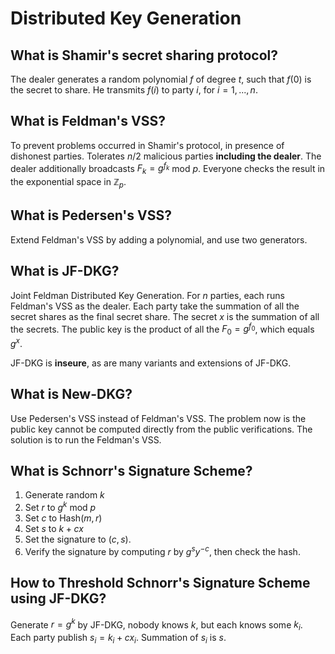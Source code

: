 # Distributed Key Generation

## What is Shamir's secret sharing protocol?

The dealer generates a random polynomial $f$ of degree $t$, such that $f(0)$ is the secret to share. He transmits $f(i)$ to party $i$, for $i=1,...,n$.

## What is Feldman's VSS?

To prevent problems occurred in Shamir's protocol, in presence of dishonest parties. Tolerates $n/2$ malicious parties **including the dealer**. The dealer additionally broadcasts $F_k = g^{f_k}$ mod $p$. Everyone checks the result in the exponential space in $\mathbb{Z}_p$.

## What is Pedersen's VSS?

Extend Feldman's VSS by adding a polynomial, and use two generators.

## What is JF-DKG?

Joint Feldman Distributed Key Generation. For $n$ parties, each runs Feldman's VSS as the dealer. Each party take the summation of all the secret shares as the final secret share. The secret $x$ is the summation of all the secrets. The public key is the product of all the $F_0 = g^{f_0}$, which equals $g^x$.

JF-DKG is **inseure**, as are many variants and extensions of JF-DKG.

## What is New-DKG?

Use Pedersen's VSS instead of Feldman's VSS. The problem now is the public key cannot be computed directly from the public verifications. The solution is to run the Feldman's VSS.

## What is Schnorr's Signature Scheme?

1. Generate random $k$
2. Set $r$ to $g^k$ mod $p$
3. Set $c$ to Hash($m,r$)
4. Set $s$ to $k+cx$
5. Set the signature to $(c,s)$.
6. Verify the signature by computing $r$ by $g^s y^{-c}$, then check the hash.

## How to Threshold Schnorr's Signature Scheme using JF-DKG?

Generate $r=g^k$ by JF-DKG, nobody knows $k$, but each knows some $k_i$.
Each party publish $s_i = k_i + cx_i$. Summation of $s_i$ is $s$.